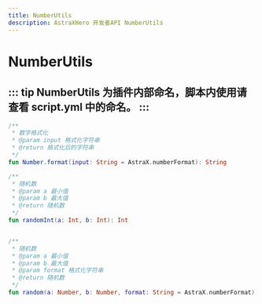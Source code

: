 ```yaml
---
title: NumberUtils
description: AstraXHero 开发者API NumberUtils
---
```

# NumberUtils
::: tip
NumberUtils 为插件内部命名，脚本内使用请查看 script.yml 中的命名。
:::
---
```kotlin
/**
 * 数字格式化
 * @param input 格式化字符串
 * @return 格式化后的字符串
 */
fun Number.format(input: String = AstraX.numberFormat): String 

/**
 * 随机数
 * @param a 最小值
 * @param b 最大值
 * @return 随机数
 */
fun randomInt(a: Int, b: Int): Int


/**
 * 随机数
 * @param a 最小值
 * @param b 最大值
 * @param format 格式化字符串
 * @return 随机数
 */
fun random(a: Number, b: Number, format: String = AstraX.numberFormat): String
```